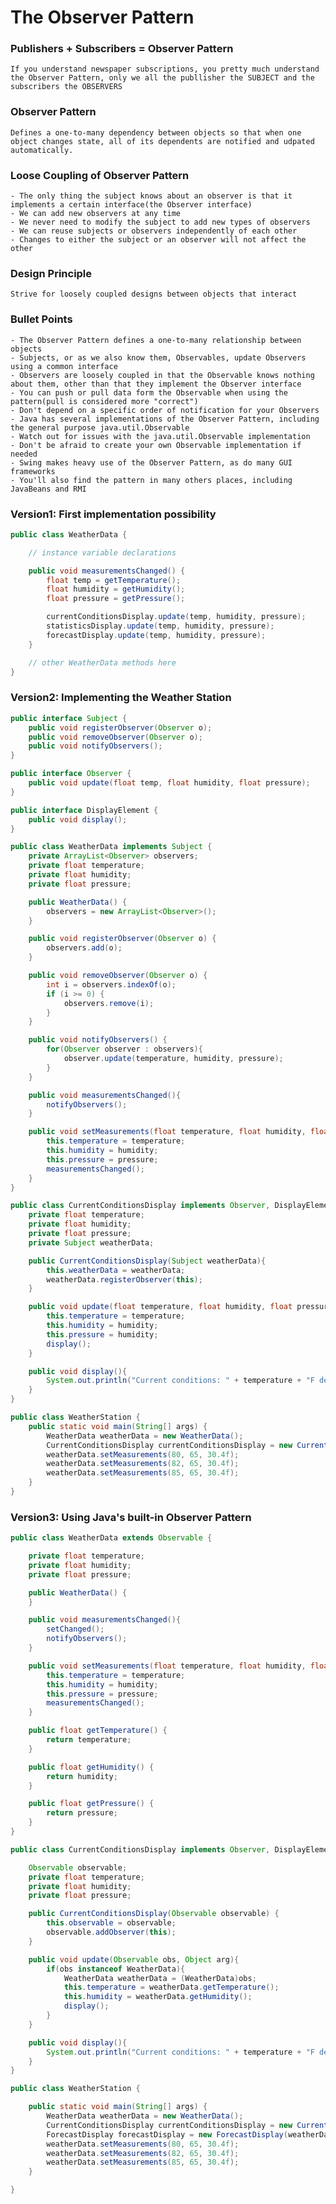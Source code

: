 # The Observer Pattern

### Publishers + Subscribers = Observer Pattern
    If you understand newspaper subscriptions, you pretty much understand the Observer Pattern, only we all the publlisher the SUBJECT and the subscribers the OBSERVERS

### Observer Pattern
    Defines a one-to-many dependency between objects so that when one object changes state, all of its dependents are notified and udpated automatically.
    
### Loose Coupling of Observer Pattern
    - The only thing the subject knows about an observer is that it implements a certain interface(the Observer interface)
    - We can add new observers at any time
    - We never need to modify the subject to add new types of observers
    - We can reuse subjects or observers independently of each other
    - Changes to either the subject or an observer will not affect the other
    
### Design Principle
    Strive for loosely coupled designs between objects that interact
    
### Bullet Points
    - The Observer Pattern defines a one-to-many relationship between objects
    - Subjects, or as we also know them, Observables, update Observers using a common interface
    - Observers are loosely coupled in that the Observable knows nothing about them, other than that they implement the Observer interface
    - You can push or pull data form the Observable when using the pattern(pull is considered more "correct")
    - Don't depend on a specific order of notification for your Observers
    - Java has several implementations of the Observer Pattern, including the general purpose java.util.Observable
    - Watch out for issues with the java.util.Observable implementation
    - Don't be afraid to create your own Observable implementation if needed
    - Swing makes heavy use of the Observer Pattern, as do many GUI frameworks
    - You'll also find the pattern in many others places, including JavaBeans and RMI
    
### Version1: First implementation possibility
```java
public class WeatherData {

    // instance variable declarations

    public void measurementsChanged() {
        float temp = getTemperature();
        float humidity = getHumidity();
        float pressure = getPressure();

        currentConditionsDisplay.update(temp, humidity, pressure);
        statisticsDisplay.update(temp, humidity, pressure);
        forecastDisplay.update(temp, humidity, pressure);
    }

    // other WeatherData methods here
}
```

### Version2: Implementing the Weather Station
```java
public interface Subject {
    public void registerObserver(Observer o);
    public void removeObserver(Observer o);
    public void notifyObservers();
}
```
```java
public interface Observer {
    public void update(float temp, float humidity, float pressure);
}
```
```java
public interface DisplayElement {
    public void display();
}
```
```java
public class WeatherData implements Subject {
    private ArrayList<Observer> observers;
    private float temperature;
    private float humidity;
    private float pressure;

    public WeatherData() {
        observers = new ArrayList<Observer>();
    }

    public void registerObserver(Observer o) {
        observers.add(o);
    }

    public void removeObserver(Observer o) {
        int i = observers.indexOf(o);
        if (i >= 0) {
            observers.remove(i);
        }
    }

    public void notifyObservers() {
        for(Observer observer : observers){
            observer.update(temperature, humidity, pressure);
        }
    }

    public void measurementsChanged(){
        notifyObservers();
    }

    public void setMeasurements(float temperature, float humidity, float pressure){
        this.temperature = temperature;
        this.humidity = humidity;
        this.pressure = pressure;
        measurementsChanged();
    }
}
```
```java
public class CurrentConditionsDisplay implements Observer, DisplayElement {
    private float temperature;
    private float humidity;
    private float pressure;
    private Subject weatherData;

    public CurrentConditionsDisplay(Subject weatherData){
        this.weatherData = weatherData;
        weatherData.registerObserver(this);
    }

    public void update(float temperature, float humidity, float pressure){
        this.temperature = temperature;
        this.humidity = humidity;
        this.pressure = humidity;
        display();
    }

    public void display(){
        System.out.println("Current conditions: " + temperature + "F degrees and " + humidity + "% humidity");
    }
}
```
```java
public class WeatherStation {
    public static void main(String[] args) {
        WeatherData weatherData = new WeatherData();
        CurrentConditionsDisplay currentConditionsDisplay = new CurrentConditionsDisplay(weatherData);
        weatherData.setMeasurements(80, 65, 30.4f);
        weatherData.setMeasurements(82, 65, 30.4f);
        weatherData.setMeasurements(85, 65, 30.4f);
    }
}
```

### Version3: Using Java's built-in Observer Pattern
```java
public class WeatherData extends Observable {

    private float temperature;
    private float humidity;
    private float pressure;

    public WeatherData() {
    }

    public void measurementsChanged(){
        setChanged();
        notifyObservers();
    }

    public void setMeasurements(float temperature, float humidity, float pressure){
        this.temperature = temperature;
        this.humidity = humidity;
        this.pressure = pressure;
        measurementsChanged();
    }

    public float getTemperature() {
        return temperature;
    }

    public float getHumidity() {
        return humidity;
    }

    public float getPressure() {
        return pressure;
    }
}
```
```java
public class CurrentConditionsDisplay implements Observer, DisplayElement {

    Observable observable;
    private float temperature;
    private float humidity;
    private float pressure;

    public CurrentConditionsDisplay(Observable observable) {
        this.observable = observable;
        observable.addObserver(this);
    }

    public void update(Observable obs, Object arg){
        if(obs instanceof WeatherData){
            WeatherData weatherData = (WeatherData)obs;
            this.temperature = weatherData.getTemperature();
            this.humidity = weatherData.getHumidity();
            display();
        }
    }

    public void display(){
        System.out.println("Current conditions: " + temperature + "F degrees and " + humidity + "% humidity");
    }
}
```
```java
public class WeatherStation {

    public static void main(String[] args) {
        WeatherData weatherData = new WeatherData();
        CurrentConditionsDisplay currentConditionsDisplay = new CurrentConditionsDisplay(weatherData);
        ForecastDisplay forecastDisplay = new ForecastDisplay(weatherData);
        weatherData.setMeasurements(80, 65, 30.4f);
        weatherData.setMeasurements(82, 65, 30.4f);
        weatherData.setMeasurements(85, 65, 30.4f);
    }

}
```


